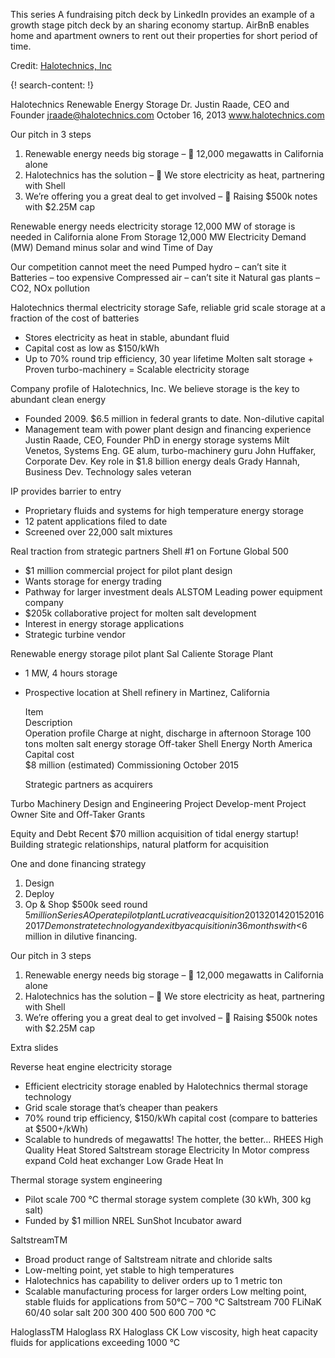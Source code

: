 
This series A fundraising pitch deck by LinkedIn provides an example of a growth stage pitch deck by an sharing economy startup. AirBnB enables home and apartment owners to rent out their properties for short period of time.

Credit: [Halotechnics, Inc](http://www.halotechnics.com/)



{! search-content: !}

Halotechnics Renewable Energy Storage 
Dr. Justin Raade, CEO and Founder
jraade@halotechnics.com
October 16, 2013
www.halotechnics.com

Our pitch in 3 steps
1. Renewable energy needs big storage – 	12,000 megawatts in California alone
2. Halotechnics has the solution – 	We store electricity as heat, partnering with Shell
3. We’re offering you a great deal to get involved – 	Raising $500k notes with $2.25M cap

Renewable energy needs electricity storage
12,000 MW of storage is needed in California alone
From Storage
12,000 MW
Electricity Demand (MW)
Demand minus solar and wind
Time of Day

Our competition cannot meet the need
Pumped hydro – can’t site it
Batteries – too expensive
Compressed air – can’t site it
Natural gas plants – CO2, NOx pollution 

Halotechnics thermal electricity storage
Safe, reliable grid scale storage at a fraction of the cost of batteries
* Stores electricity as heat in stable, abundant fluid
* Capital cost as low as $150/kWh
* Up to 70% round trip efficiency, 30 year lifetime
Molten salt storage + Proven turbo-machinery = Scalable electricity storage

Company profile of Halotechnics, Inc.
We believe storage is the key to abundant clean energy
* Founded 2009. $6.5 million in federal grants to date. Non-dilutive capital
* Management team with power plant design and financing experience
Justin Raade, CEO, Founder
PhD in energy storage systems
Milt Venetos, Systems Eng.
GE alum, turbo-machinery guru
John Huffaker, Corporate Dev.
Key role in $1.8 billion energy deals
Grady Hannah, Business Dev. 
Technology sales veteran

IP provides barrier to entry
* Proprietary fluids and systems for high temperature energy storage
* 12 patent applications filed to date
* Screened over 22,000 salt mixtures

Real traction from strategic partners
Shell
#1 on Fortune Global 500
* $1 million commercial project for pilot plant design
* Wants storage for energy trading
* Pathway for larger investment deals
ALSTOM
Leading power equipment company
* $205k collaborative project for molten salt development
* Interest in energy storage applications
* Strategic turbine vendor

Renewable energy storage pilot plant
Sal Caliente Storage Plant
* 1 MW, 4 hours storage
* Prospective location at Shell refinery in Martinez, California

  Item  
  Description  
  Operation profile
  Charge at night, discharge in afternoon
  Storage
  100 tons molten salt energy storage
  Off-taker
  Shell Energy North America
  Capital cost  
  $8 million (estimated)
  Commissioning
  October 2015

  Strategic partners as acquirers
  
 Turbo
Machinery
Design and Engineering
Project Develop-ment
Project Owner
Site and Off-Taker
Grants

Equity and Debt
Recent $70 million acquisition of tidal energy startup!
Building strategic relationships, natural platform for acquisition

One and done financing strategy
1. Design
2. Deploy
3. Op & Shop
$500k seed round
$5 million Series A
Operate pilot plant
Lucrative acquisition
2013
2014
2015
2016
2017
Demonstrate technology and exit by acquisition in 36 months with <$6 million in dilutive financing.

Our pitch in 3 steps
1. Renewable energy needs big storage – 	12,000 megawatts in California alone
2. Halotechnics has the solution – 	We store electricity as heat, partnering with Shell
3. We’re offering you a great deal to get involved – 	Raising $500k notes with $2.25M cap


Extra slides


Reverse heat engine electricity storage
* Efficient electricity storage enabled by Halotechnics thermal storage technology
* Grid scale storage that’s cheaper than peakers
* 70% round trip efficiency, $150/kWh capital cost (compare to batteries at $500+/kWh)
* Scalable to hundreds of megawatts!
The hotter, the better…
RHEES
High Quality Heat Stored
Saltstream storage
Electricity In
Motor
compress
expand
Cold heat exchanger
Low Grade Heat In

Thermal storage system engineering
* Pilot scale 700 °C thermal storage system complete (30 kWh, 300 kg salt)
* Funded by $1 million NREL SunShot Incubator award

SaltstreamTM
* Broad product range of Saltstream nitrate and chloride salts
* Low-melting point, yet stable to  high temperatures 
* Halotechnics has capability to deliver orders up to 1 metric ton
* Scalable manufacturing process for larger orders
Low melting point, stable fluids for applications from 50°C – 700 °C
Saltstream 700
FLiNaK
60/40 solar salt
200
300
400
500
600
700 °C

HaloglassTM
Haloglass RX
Haloglass CK
Low viscosity, high heat capacity fluids for applications exceeding 1000 °C
